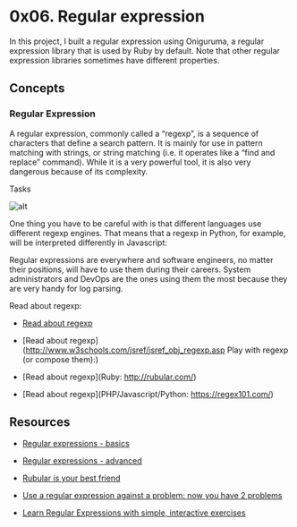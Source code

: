 # 0x06. Regular expression



In this project, I built a regular expression using Oniguruma, a regular expression library that is used by Ruby by default. Note that other regular expression libraries sometimes have different properties.



## Concepts

### Regular Expression

A regular expression, commonly called a “regexp”, is a sequence of characters that define a search pattern.  It is mainly for use in pattern matching with strings, or string matching (i.e. it operates like a “find and replace” command). While it is a very powerful tool, it is also very dangerous because of its complexity.

Tasks



![alt](https://alx-intranet.hbtn.io/images/contents/sysadmin/concepts/29/regex_now_2_problems.jpg)



One thing you have to be careful with is that different languages use different regexp engines. That means that a regexp in Python, for example, will be interpreted differently in Javascript:



Regular expressions are everywhere and software engineers, no matter their positions, will have to use them during their careers. System administrators and DevOps are the ones using them the most because they are very handy for log parsing.



Read about regexp:



- [Read about regexp](http://www.regular-expressions.info/)

- [Read about regexp](http://www.w3schools.com/jsref/jsref_obj_regexp.asp Play with regexp (or compose them):)

- [Read about regexp](Ruby: http://rubular.com/)

- [Read about regexp](PHP/Javascript/Python: https://regex101.com/)



## Resources



- [Regular expressions - basics](https://www.slideshare.net/neha_jain/introducing-regular-expressions)

- [Regular expressions - advanced](https://www.slideshare.net/neha_jain/advanced-regular-expressions-80296518)

- [Rubular is your best friend](https://rubular.com/)

- [Use a regular expression against a problem: now you have 2 problems](https://blog.codinghorror.com/regular-expressions-now-you-have-two-problems/)

- [Learn Regular Expressions with simple, interactive exercises](https://regexone.com/)
